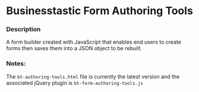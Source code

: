 # Businesstastic Form Authoring Tools

### Description

A form builder created with JavaScript that enables end users to create forms
then saves them into a JSON object to be rebuilt.

### Notes:

The `bt-authoring-tools.html` file is currently the latest version and the
associated jQuery plugin is `bt-form-authoring-tools.js`
